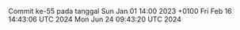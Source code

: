 Commit ke-55 pada tanggal Sun Jan 01 14:00 2023 +0100
Fri Feb 16 14:43:06 UTC 2024
Mon Jun 24 09:43:20 UTC 2024
